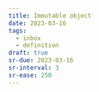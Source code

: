 ```yaml
---
title: Immutable object
date: 2023-03-16
tags:
  - inbox
  - definition
draft: true
sr-due: 2023-03-16
sr-interval: 3
sr-ease: 250
---
```


